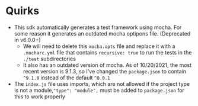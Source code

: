 

# Quirks
*   This sdk automatically generates a test framework using mocha. For some reason it generates an outdated mocha optipons file. (Deprecated in v6.0.0+)
    *   We will need to delete this `mocha.opts` file and replace it with a `.mocharc.yml` file that contains `recursive: true` to run the tests in the `./test` subdirectories 
    *   It also has an outdated version of mocha. As of 10/20/2021, the most recent version is 9.1.3, so I've changed the `package.json` to contain `^9.1.0` instead of the default `^8.0.1`
*   The `index.js` file uses imports, which are not allowed if the project type is not a module,`"type": "module",` must be added to `package.json` for this to work properly
